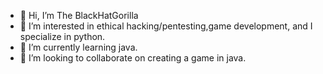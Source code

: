 - 👋 Hi, I’m The BlackHatGorilla
- 👀 I’m interested in ethical hacking/pentesting,game development, and I specialize in python.
- 🌱 I’m currently learning java.
- 💞️ I’m looking to collaborate on creating a game in java.

<!---
bashHatHacker is a ✨ special ✨ repository because its `README.md` (this file) appears on your GitHub profile.
You can click the Preview link to take a look at your changes.
--->
